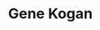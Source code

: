 ---
title       : Gene Kogan
photo       : "gene.jpg"
occupation  : "Artist, Programmer"

links:
 - icon     : "fa-facebook"
   url      : ""
 - icon     : "fa-twitter"
   url      : "https://twitter.com/genekogan"
 - icon     : "fa-linkedin"
   url      : ""
 - icon     : "fa-instagram"
   url      : ""
 - icon     : "fa-soundcloud"
   url      : ""
 - icon     : "fa-vimeo-square"
   url      : "https://vimeo.com/genekogan"
 - icon     : "fa-github"
   url      : "https://github.com/genekogan"
 - icon     : "fa-tumblr"
   url      : ""
 - icon     : "fa-globe"
   url      : "http://genekogan.com/"
---